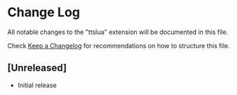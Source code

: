 # Change Log
All notable changes to the "ttslua" extension will be documented in this file.

Check [Keep a Changelog](http://keepachangelog.com/) for recommendations on how to structure this file.

## [Unreleased]
- Initial release